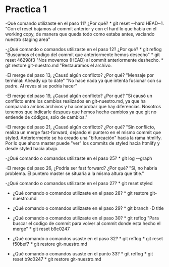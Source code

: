 # Practica 1

-Qué comando utilizaste en el paso 11? ¿Por qué?
      * git reset --hard HEAD~1.
      "Con el reset bajamos al commit anterior y con el hard lo que habia en el working copy, de manera que queda todo como estaba antes, vaciando 
        nuestro staging area"
        
-¿Qué comando o comandos utilizaste en el paso 12? ¿Por qué?
      * git reflog
      "Buscamos el codigo del commit que anteriormente hemos desecho"
      * git reset 46298f3
      "Nos movemos (HEAD) al commit anteriormente deshecho.
      * git restore git-nuestro.md
      "Restauramos el archivo.
      
-El merge del paso 13, ¿Causó algún conflicto? ¿Por qué?
      "Mensaje por terminal: Already up to date"
      "No hace nada ya que intenta fusionar con su padre. Al reves si se podria hacer"
      
-El merge del paso 19, ¿Causó algún conflicto? ¿Por qué?
      "Si causó un conflicto entre los cambios realizados en git-nuestro.md, ya que ha comparado ambos archivos y ha comprobar que hay diferencias.
      Nosotros tenemos que indicarle despues que hemos hecho cambios ya que git no entiende de códigos, solo de cambios."
      
-El merge del paso 21, ¿Causó algún conflicto? ¿Por qué?
      "Sin conflicto, realiza un merge fast-forward, dejando el puntero en el mismo commit que styled. Anteriormente se ha creado una "bifurcación" hacia
      la rama htmlify. Por lo que ahora master puede "ver" los commits de styled hacia htmlify y desde styled hacia abajo.
      
-¿Qué comando o comandos utilizaste en el paso 25?
      * git log --graph
      
-El merge del paso 26, ¿Podría ser fast forward? ¿Por qué?
      "Si, no habria problema. El puntero master se situaria a la misma altura que title."

-¿Qué comando o comandos utilizaste en el paso 27?
      * git reset styled
      
- ¿Qué comando o comandos utilizaste en el paso 28?
      * git restore git-nuestro.md
      
- ¿Qué comando o comandos utilizaste en el paso 29?
      * git branch -D title
      
- ¿Qué comando o comandos utilizaste en el paso 30?
      * git reflog
      "Para buscar el codigo de commit para volver al commit donde esta hecho el merge"
      * git reset b9c0247
      
- ¿Qué comando o comandos usaste en el paso 32?
      * git reflog
      * git reset f50bef7
      * git restore git-nuestro.md 
      
- ¿Qué comando o comandos usaste en el punto 33?
      * git reflog
      * git reset b9c0247
      * git restore git-nuestro.md 
